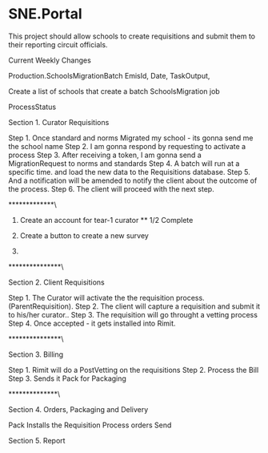 # SNE.Portal
This project should allow schools to create requisitions and submit them to their reporting circuit officials.

Current Weekly Changes

Production.SchoolsMigrationBatch 
EmisId,
Date,
TaskOutput,
 


Create a list of schools that
create a batch
SchoolsMigration job 



ProcessStatus 



Section 1. Curator Requisitions

Step 1. Once standard and norms Migrated my school - its gonna send me the school name 
Step 2. I am gonna respond by requesting to activate a process 
Step 3. After receiving a token, I am gonna send a MigrationRequest to norms and standards 
Step 4. A batch will run at a specific time. and load the new data to the Requisitions database. 
Step 5. And a notification will be amended to notify the client about the outcome of the process. 
Step 6. The client will proceed with the next step.


*************\

1. Create an account for tear-1 curator 
 ** 1/2 Complete
2. Create a button to create a new survey

3. 

***************\

Section 2. Client Requisitions

Step 1. The Curator will activate the the requisition process. (ParentRequisition).
Step 2. The client  will capture a requisition and submit it to his/her curator..
Step 3. The requisition will go throught a vetting process 
Step 4. Once accepted - it gets installed into Rimit. 

***************\

Section 3. Billing

Step 1. Rimit will do a PostVetting on the requisitions
Step 2. Process the Bill 
Step 3. Sends it Pack for Packaging

**************\

Section 4. Orders, Packaging and Delivery

Pack Installs the Requisition 
Process orders 
Send

Section 5. Report 
